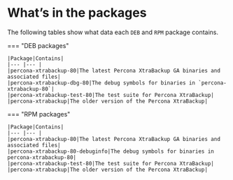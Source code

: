 # What’s in the packages

The following tables show what data each `DEB` and `RPM` package contains.

=== "DEB packages"

    |Package|Contains|
    |--- |--- |
    |percona-xtrabackup-80|The latest Percona XtraBackup GA binaries and associated files|
    |percona-xtrabackup-dbg-80|The debug symbols for binaries in `percona-xtrabackup-80`|
    |percona-xtrabackup-test-80|The test suite for Percona XtraBackup|
    |percona-xtrabackup|The older version of the Percona XtraBackup|

=== "RPM packages"

    |Package|Contains|
    |--- |--- |
    |percona-xtrabackup-80|The latest Percona XtraBackup GA binaries and associated files|
    |percona-xtrabackup-80-debuginfo|The debug symbols for binaries in percona-xtrabackup-80|
    |percona-xtrabackup-test-80|The test suite for Percona XtraBackup|
    |percona-xtrabackup|The older version of the Percona XtraBackup|